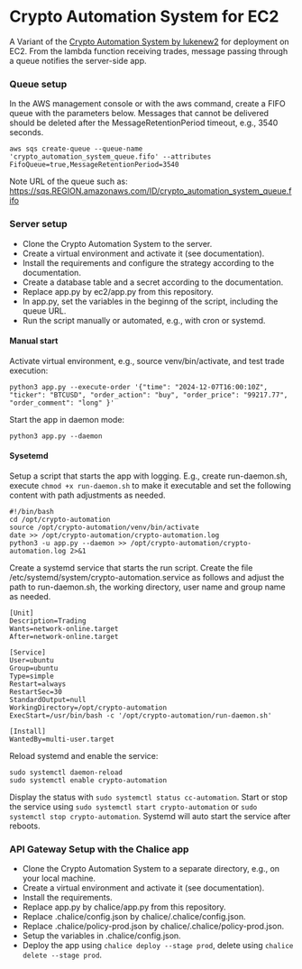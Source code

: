 # Crypto Automation System for EC2

A Variant of the [Crypto Automation System by lukenew2](https://github.com/lukenew2/crypto_automation_system) for deployment on EC2. From the lambda function receiving trades, message passing through a queue notifies the server-side app.


### Queue setup

In the AWS management console or with the aws command, create a FIFO queue with the parameters below. Messages that cannot be delivered should be deleted after the MessageRetentionPeriod timeout, e.g., 3540 seconds.

```aws sqs create-queue --queue-name 'crypto_automation_system_queue.fifo' --attributes FifoQueue=true,MessageRetentionPeriod=3540```

Note URL of the queue such as: https://sqs.REGION.amazonaws.com/ID/crypto_automation_system_queue.fifo

### Server setup

- Clone the Crypto Automation System to the server.
- Create a virtual environment and activate it (see documentation).
- Install the requirements and configure the strategy according to the documentation.
- Create a database table and a secret according to the documentation.
- Replace app.py by ec2/app.py from this repository.
- In app.py, set the variables in the beginng of the script, including the queue URL.
- Run the script manually or automated, e.g., with cron or systemd.

#### Manual start

Activate virtual environment, e.g., source venv/bin/activate, and test trade execution:

```
python3 app.py --execute-order '{"time": "2024-12-07T16:00:10Z", "ticker": "BTCUSD", "order_action": "buy", "order_price": "99217.77", "order_comment": "long" }'
```

Start the app in daemon mode:

```
python3 app.py --daemon
```

#### Sysetemd

Setup a script that starts the app with logging. E.g., create run-daemon.sh, execute ```chmod +x run-daemon.sh``` to make it executable and set the following content with path adjustments as needed.

```
#!/bin/bash
cd /opt/crypto-automation
source /opt/crypto-automation/venv/bin/activate
date >> /opt/crypto-automation/crypto-automation.log
python3 -u app.py --daemon >> /opt/crypto-automation/crypto-automation.log 2>&1
```

Create a systemd service that starts the run script. Create the file /etc/systemd/system/crypto-automation.service as follows and adjust the path to run-daemon.sh, the working directory, user name and group name as needed.

```
[Unit]
Description=Trading
Wants=network-online.target
After=network-online.target

[Service]
User=ubuntu
Group=ubuntu
Type=simple
Restart=always
RestartSec=30
StandardOutput=null
WorkingDirectory=/opt/crypto-automation
ExecStart=/usr/bin/bash -c '/opt/crypto-automation/run-daemon.sh'

[Install]
WantedBy=multi-user.target
```

Reload systemd and enable the service:
```
sudo systemctl daemon-reload
sudo systemctl enable crypto-automation
```

Display the status with ```sudo systemctl status cc-automation```. Start or stop the service using ```sudo systemctl start crypto-automation``` or ```sudo systemctl stop crypto-automation```. Systemd will auto start the service after reboots.


### API Gateway Setup with the Chalice app

- Clone the Crypto Automation System to a separate directory, e.g., on your local machine.
- Create a virtual environment and activate it (see documentation).
- Install the requirements.
- Replace app.py by chalice/app.py from this repository.
- Replace .chalice/config.json by chalice/.chalice/config.json.
- Replace .chalice/policy-prod.json by chalice/.chalice/policy-prod.json.
- Setup the variables in .chalice/config.json.
- Deploy the app using ```chalice deploy --stage prod```, delete using ```chalice delete --stage prod```.

